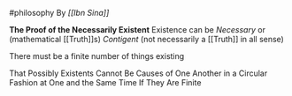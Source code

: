 #philosophy 
By *[[Ibn Sina]]*

**The Proof of the Necessarily Existent**
Existence can be
	*Necessary* or (mathematical [[Truth]]s)
	*Contigent* (not necessarily a [[Truth]] in all sense)

There must be a finite number of things existing

That Possibly Existents Cannot Be Causes of One Another in a Circular Fashion at One and the Same Time If They Are Finite